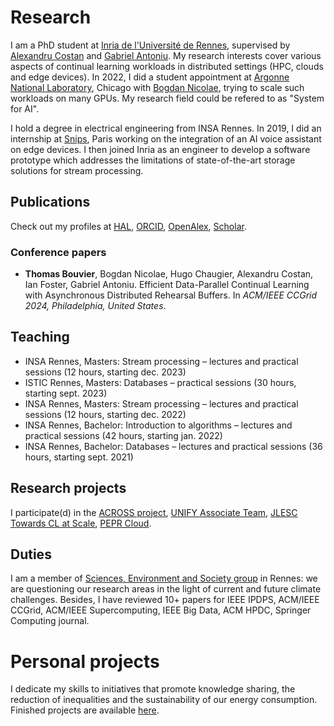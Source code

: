 # Research

I am a PhD student at [Inria de l'Université de Rennes](https://www.inria.fr/fr/centre-inria-universite-rennes), supervised by [Alexandru Costan](https://team.inria.fr/kerdata/alexandru-costan/) and [Gabriel Antoniu](https://team.inria.fr/kerdata/gabriel-antoniu/). My research interests cover various aspects of continual learning workloads in distributed settings (HPC, clouds and edge devices). In 2022, I did a student appointment at [Argonne National Laboratory](https://www.anl.gov/), Chicago with [Bogdan Nicolae](https://www.bnicolae.net/), trying to scale such workloads on many GPUs. My research field could be refered to as "System for AI".

I hold a degree in electrical engineering from INSA Rennes. In 2019, I did an internship at [Snips](https://investors.sonos.com/news-and-events/investor-news/latest-news/2019/Sonos-Announces-Acquisition-of-Snips), Paris working on the integration of an AI voice assistant on edge devices. I then joined Inria as an engineer to develop a software prototype which addresses the limitations of state-of-the-art storage solutions for stream processing.

## Publications

Check out my profiles at [HAL](https://cv.hal.science/thomas-bouvier), [ORCID](https://orcid.org/0000-0001-9863-8851), [OpenAlex](https://openalex.org/works?page=1&filter=authorships.author.id%3AA5041473946&sort=cited_by_count%3Adesc&group_by=publication_year,open_access.is_oa,authorships.institutions.lineage,type), [Scholar](https://scholar.google.com/citations?user=Bkug2kUAAAAJorci).

### Conference papers

- **Thomas Bouvier**, Bogdan Nicolae, Hugo Chaugier, Alexandru Costan, Ian Foster, Gabriel Antoniu. Efficient Data-Parallel Continual Learning with Asynchronous Distributed Rehearsal Buffers. In *ACM/IEEE CCGrid 2024, Philadelphia, United States*.

## Teaching

- INSA Rennes, Masters: Stream processing – lectures and practical sessions (12 hours, starting dec. 2023)
- ISTIC Rennes, Masters: Databases – practical sessions (30 hours, starting sept. 2023)
- INSA Rennes, Masters: Stream processing – lectures and practical sessions (12 hours, starting dec. 2022)
- INSA Rennes, Bachelor: Introduction to algorithms – lectures and practical sessions (42 hours, starting jan. 2022)
- INSA Rennes, Bachelor: Databases – lectures and practical sessions (36 hours, starting sept. 2021)

## Research projects

I participate(d) in the [ACROSS project](https://www.acrossproject.eu/), [UNIFY Associate Team](https://team.inria.fr/unify/), [JLESC Towards CL at Scale](https://jlesc.github.io/projects/continual_learning_project/), [PEPR Cloud](https://www.inria.fr/fr/inria-pepr-cloud-copilote).

## Duties

I am a member of [Sciences, Environment and Society group](https://sens-rennes.gitlabpages.inria.fr/) in Rennes: we are questioning our research areas in the light of current and future climate challenges. Besides, I have reviewed 10+ papers for IEEE IPDPS, ACM/IEEE CCGrid, ACM/IEEE Supercomputing, IEEE Big Data, ACM HPDC, Springer Computing journal.


# Personal projects

I dedicate my skills to initiatives that promote knowledge sharing, the reduction of inequalities and the sustainability of our energy consumption. Finished projects are available [here](projects/).
